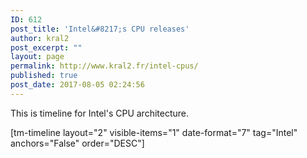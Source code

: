 ```yaml
---
ID: 612
post_title: 'Intel&#8217;s CPU releases'
author: kral2
post_excerpt: ""
layout: page
permalink: http://www.kral2.fr/intel-cpus/
published: true
post_date: 2017-08-05 02:24:56
---
```

This is timeline for Intel's CPU architecture.

[tm-timeline layout="2" visible-items="1" date-format="7" tag="Intel" anchors="False" order="DESC"]